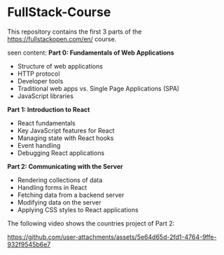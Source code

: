 # FullStack-Course

This repository contains the first 3 parts of the https://fullstackopen.com/en/ course.

seen content:
**Part 0: Fundamentals of Web Applications**  
- Structure of web applications  
- HTTP protocol  
- Developer tools  
- Traditional web apps vs. Single Page Applications (SPA)  
- JavaScript libraries  

**Part 1: Introduction to React**  
- React fundamentals  
- Key JavaScript features for React  
- Managing state with React hooks  
- Event handling  
- Debugging React applications  

**Part 2: Communicating with the Server**  
- Rendering collections of data  
- Handling forms in React  
- Fetching data from a backend server  
- Modifying data on the server  
- Applying CSS styles to React applications

The following video shows the countries project of Part 2: 

https://github.com/user-attachments/assets/5e64d65d-2fd1-4764-9ffe-932f9545b6e7


